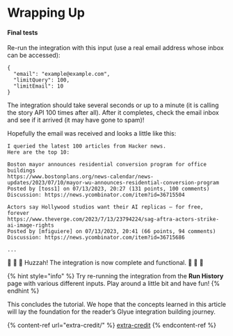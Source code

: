 # Wrapping Up

#### Final tests

Re-run the integration with this input (use a real email address whose inbox can be accessed):

```
{
  "email": "example@example.com",
  "limitQuery": 100,
  "limitEmail": 10
}
```

The integration should take several seconds or up to a minute (it is calling the story API 100 times after all). After it completes, check the email inbox and see if it arrived (it may have gone to spam)!

Hopefully the email was received and looks a little like this:

```
I queried the latest 100 articles from Hacker news.
Here are the top 10:

Boston mayor announces residential conversion program for office buildings
https://www.bostonplans.org/news-calendar/news-updates/2023/07/10/mayor-wu-announces-residential-conversion-program
Posted by [toss1] on 07/13/2023, 20:27 (131 points, 100 comments)
Discussion: https://news.ycombinator.com/item?id=36715504

Actors say Hollywood studios want their AI replicas – for free, forever
https://www.theverge.com/2023/7/13/23794224/sag-aftra-actors-strike-ai-image-rights
Posted by [mfiguiere] on 07/13/2023, 20:41 (66 points, 94 comments)
Discussion: https://news.ycombinator.com/item?id=36715686

...
```

:tada: :tada: :tada: Huzzah! The integration is now complete and functional. :tada: :tada: :tada:

{% hint style="info" %}
Try re-running the integration from the **Run History** page with various different inputs. Play around a little bit and have fun!
{% endhint %}

This concludes the tutorial. We hope that the concepts learned in this article will lay the foundation for the reader’s Glyue integration building journey.

{% content-ref url="extra-credit/" %}
[extra-credit](extra-credit/)
{% endcontent-ref %}
